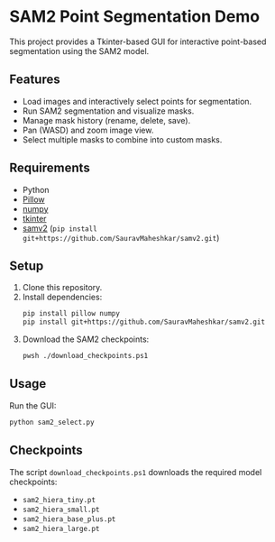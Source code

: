 # SAM2 Point Segmentation Demo

This project provides a Tkinter-based GUI for interactive point-based segmentation using the SAM2 model.

## Features

- Load images and interactively select points for segmentation.
- Run SAM2 segmentation and visualize masks.
- Manage mask history (rename, delete, save).
- Pan (WASD) and zoom image view.
- Select multiple masks to combine into custom masks.

## Requirements

- Python
- [Pillow](https://pillow.readthedocs.io/en/stable/handbook/tutorial.html)
- [numpy](https://numpy.org/)
- [tkinter](https://wiki.python.org/moin/TkInter)
- [samv2](https://github.com/SauravMaheshkar/samv2) (`pip install git+https://github.com/SauravMaheshkar/samv2.git`)

## Setup

1. Clone this repository.
2. Install dependencies:
   ```sh
   pip install pillow numpy
   pip install git+https://github.com/SauravMaheshkar/samv2.git
   ```
3. Download the SAM2 checkpoints:
   ```sh
   pwsh ./download_checkpoints.ps1
   ```

## Usage

Run the GUI:
```sh
python sam2_select.py
```

## Checkpoints

The script `download_checkpoints.ps1` downloads the required model checkpoints:
- `sam2_hiera_tiny.pt`
- `sam2_hiera_small.pt`
- `sam2_hiera_base_plus.pt`
- `sam2_hiera_large.pt`